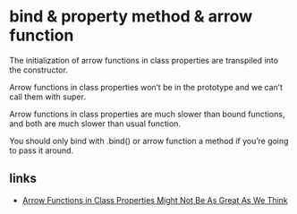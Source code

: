 # bind & property method & arrow function

The initialization of arrow functions in class properties are transpiled into the constructor.

Arrow functions in class properties won’t be in the prototype and we can’t call them with super.

Arrow functions in class properties are much slower than bound functions, and both are much slower than usual function.

You should only bind with .bind() or arrow function a method if you’re going to pass it around.

## links

- [Arrow Functions in Class Properties Might Not Be As Great As We Think](https://medium.com/@charpeni/arrow-functions-in-class-properties-might-not-be-as-great-as-we-think-3b3551c440b1)
